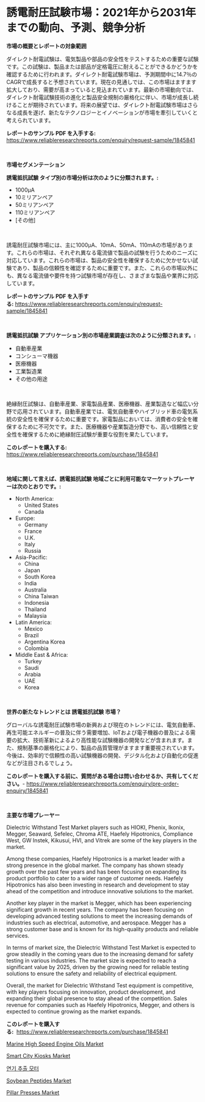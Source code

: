 <p><h1>誘電耐圧試験市場：2021年から2031年までの動向、予測、競争分析</h1></p><p><strong>市場の概要とレポートの対象範囲</strong></p>
<p><p>ダイレクト耐電試験は、電気製品や部品の安全性をテストするための重要な試験です。この試験は、製品または部品が定格電圧に耐えることができるかどうかを確認するために行われます。ダイレクト耐電試験市場は、予測期間中に14.7％のCAGRで成長すると予想されています。現在の見通しでは、この市場はますます拡大しており、需要が高まっていると見込まれています。最新の市場動向では、ダイレクト耐電試験技術の進化と製品安全規制の厳格化に伴い、市場が成長し続けることが期待されています。将来の展望では、ダイレクト耐電試験市場はさらなる成長を遂げ、新たなテクノロジーとイノベーションが市場を牽引していくと考えられています。</p></p>
<p><strong>レポートのサンプル PDF を入手する:</strong> <a href="https://www.reliableresearchreports.com/enquiry/request-sample/1845841">https://www.reliableresearchreports.com/enquiry/request-sample/1845841</a></p>
<p>&nbsp;</p>
<p><strong>市場セグメンテーション</strong></p>
<p><strong>誘電抵抗試験 タイプ別の市場分析は次のように分類されます。:</strong></p>
<p><ul><li>1000μA</li><li>10ミリアンペア</li><li>50ミリアンペア</li><li>110ミリアンペア</li><li>[その他]</li></ul></p>
<p>&nbsp;</p>
<p><p>誘電耐圧試験市場には、主に1000μA、10mA、50mA、110mAの市場があります。これらの市場は、それぞれ異なる電流値で製品の試験を行うためのニーズに対応しています。これらの市場は、製品の安全性を確保するために欠かせない試験であり、製品の信頼性を確認するために重要です。また、これらの市場以外にも、異なる電流値や要件を持つ試験市場が存在し、さまざまな製品や業界に対応しています。</p></p>
<p><strong>レポートのサンプル PDF を入手する:</strong>&nbsp;<a href="https://www.reliableresearchreports.com/enquiry/request-sample/1845841">https://www.reliableresearchreports.com/enquiry/request-sample/1845841</a></p>
<p>&nbsp;</p>
<p><strong> 誘電抵抗試験 アプリケーション別の市場産業調査は次のように分類されます。:</strong></p>
<p><ul><li>自動車産業</li><li>コンシューマ機器</li><li>医療機器</li><li>工業製造業</li><li>その他の用途</li></ul></p>
<p>&nbsp;</p>
<p><p>絶縁耐圧試験は、自動車産業、家電製品産業、医療機器、産業製造など幅広い分野で応用されています。自動車産業では、電気自動車やハイブリッド車の電気系統の安全性を確保するために重要です。家電製品においては、消費者の安全を確保するために不可欠です。また、医療機器や産業製造分野でも、高い信頼性と安全性を確保するために絶縁耐圧試験が重要な役割を果たしています。</p></p>
<p><strong>このレポートを購入する:</strong>&nbsp; <a href="https://www.reliableresearchreports.com/purchase/1845841">https://www.reliableresearchreports.com/purchase/1845841</a></p>
<p>&nbsp;</p>
<p><strong>地域に関して言えば、誘電抵抗試験 地域ごとに利用可能なマーケットプレーヤーは次のとおりです。:</strong></p>
<p><ul>
    <li>
        North America:
        <ul>
            <li>United States</li>
            <li>Canada</li>
        </ul>
    </li>
    <li>
        Europe:
        <ul>
            <li>Germany</li>
            <li>France</li>
            <li>U.K.</li>
            <li>Italy</li>
            <li>Russia</li>
        </ul>
    </li>
    <li>
        Asia-Pacific:
        <ul>
            <li>China</li>
            <li>Japan</li>
            <li>South Korea</li>
            <li>India</li>
            <li>Australia</li>
            <li>China Taiwan</li>
            <li>Indonesia</li>
            <li>Thailand</li>
            <li>Malaysia</li>
        </ul>
    </li>
    <li>
        Latin America:
        <ul>
            <li>Mexico</li>
            <li>Brazil</li>
            <li>Argentina Korea</li>
            <li>Colombia</li>
        </ul>
    </li>
    <li>
        Middle East & Africa:
        <ul>
            <li>Turkey</li>
            <li>Saudi</li>
            <li>Arabia</li>
            <li>UAE</li>
            <li>Korea</li>
        </ul>
    </li>
    </ul></p>
<p>&nbsp;</p>
<p><strong>世界の新たなトレンドとは 誘電抵抗試験 市場？</strong></p>
<p><p>グローバルな誘電耐圧試験市場の新興および現在のトレンドには、電気自動車、再生可能エネルギーの普及に伴う需要増加、IoTおよび電子機器の普及による需要の拡大、技術革新によるより高性能な試験機器の開発などが含まれます。また、規制基準の厳格化により、製品の品質管理がますます重要視されています。今後は、効率的で信頼性の高い試験機器の開発、デジタル化および自動化の促進などが注目されるでしょう。</p></p>
<p><strong>このレポートを購入する前に、質問がある場合は問い合わせるか、共有してください。</strong>- <a href="https://www.reliableresearchreports.com/enquiry/pre-order-enquiry/1845841">https://www.reliableresearchreports.com/enquiry/pre-order-enquiry/1845841</a></p>
<p>&nbsp;</p>
<p><strong>主要な市場プレーヤー</strong></p>
<p><p>Dielectric Withstand Test Market players such as HIOKI, Phenix, Ikonix, Megger, Seaward, Sefelec, Chroma ATE, Haefely Hipotronics, Compliance West, GW Instek, Kikusui, HVI, and Vitrek are some of the key players in the market.</p><p>Among these companies, Haefely Hipotronics is a market leader with a strong presence in the global market. The company has shown steady growth over the past few years and has been focusing on expanding its product portfolio to cater to a wider range of customer needs. Haefely Hipotronics has also been investing in research and development to stay ahead of the competition and introduce innovative solutions to the market.</p><p>Another key player in the market is Megger, which has been experiencing significant growth in recent years. The company has been focusing on developing advanced testing solutions to meet the increasing demands of industries such as electrical, automotive, and aerospace. Megger has a strong customer base and is known for its high-quality products and reliable services.</p><p>In terms of market size, the Dielectric Withstand Test Market is expected to grow steadily in the coming years due to the increasing demand for safety testing in various industries. The market size is expected to reach a significant value by 2025, driven by the growing need for reliable testing solutions to ensure the safety and reliability of electrical equipment.</p><p>Overall, the market for Dielectric Withstand Test equipment is competitive, with key players focusing on innovation, product development, and expanding their global presence to stay ahead of the competition. Sales revenue for companies such as Haefely Hipotronics, Megger, and others is expected to continue growing as the market expands.</p></p>
<p><strong>このレポートを購入する:</strong>&nbsp;&nbsp;<a href="https://www.reliableresearchreports.com/purchase/1845841">https://www.reliableresearchreports.com/purchase/1845841</a></p>
<p><p><a href="https://github.com/lbird53714/Market-Research-Report-List-3/blob/main/marine-high-speed-engine-oils-market.md">Marine High Speed Engine Oils Market</a></p><p><a href="https://issuu.com/reportprime-2/docs/smart-city-kiosks-market-size-2030.pptx">Smart City Kiosks Market</a></p><p><a href="https://github.com/vdhdwjyp90142/Market-Research-Report-List-1/blob/main/6708621190477.md">연기 추출 모터</a></p><p><a href="https://thundering-castanet-c65.notion.site/Soybean-Peptides-Market-Size-Growth-Outlook-from-2024-to-2031-projecting-at-Market-s-Trends-Analys-1efe83285d1041cd918f0ee6e2731129">Soybean Peptides Market</a></p><p><a href="https://issuu.com/reportprime-2/docs/pillar-presses-market-size-2030.pptx">Pillar Presses Market</a></p></p>